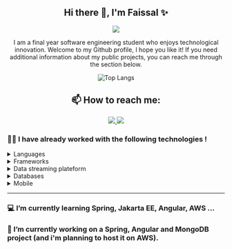 <div align="center"> 

  ## Hi there 👋, I'm Faissal ✨

![](https://komarev.com/ghpvc/?username=FaissalElfid&color=&color=yellow)
  
  I am a final year software engineering student who enjoys technological innovation. Welcome to my Github profile, I hope you like it! If you need additional information about my public projects, you can reach me through the section below. 
  
![Top Langs](https://github-readme-stats.vercel.app/api/top-langs/?username=FaissalElfid&langs_count=7&theme=react)
  
## 📫 How to reach me: 
<a href="https://www.linkedin.com/in/faissal-el-fid-798b86199/">
  <img src="https://img.shields.io/badge/LinkedIn-0077B5?style=for-the-badge&logo=linkedin&logoColor=white"/>
</a>

<a href="mailto:faissal.elfid@gmail.com">
  <img src="https://img.shields.io/badge/Gmail-D14836?style=for-the-badge&logo=gmail&logoColor=white"/>
</a>
</div>

### 👨‍💻 I have already worked with the following technologies !
<details>
  <summary> 
    Languages
  </summary>

<img src="https://img.shields.io/badge/C-00599C?style=for-the-badge&logo=c&logoColor=white"/>
<img src="https://img.shields.io/badge/C%2B%2B-00599C?style=for-the-badge&logo=c%2B%2B&logoColor=white"/>
<img src="https://img.shields.io/badge/Java-ED8B00?style=for-the-badge&logo=java&logoColor=white"/>
<img src="https://img.shields.io/badge/PHP-777BB4?style=for-the-badge&logo=php&logoColor=white"/>
<img src="https://img.shields.io/badge/JavaScript-323330?style=for-the-badge&logo=javascript&logoColor=F7DF1E"/>
<img src="https://img.shields.io/badge/TypeScript-007ACC?style=for-the-badge&logo=typescript&logoColor=white"/>

<img src="https://img.shields.io/badge/HTML5-E34F26?style=for-the-badge&logo=html5&logoColor=white"/>
<img src="https://img.shields.io/badge/CSS3-1572B6?style=for-the-badge&logo=css3&logoColor=white"/>
</details>

<details>
  <summary> 
    Frameworks
  </summary>
<img src="https://img.shields.io/badge/Spring-6DB33F?style=for-the-badge&logo=spring&logoColor=white"/>
<img src="https://img.shields.io/badge/Laravel-FF2D20?style=for-the-badge&logo=laravel&logoColor=white"/>
<img src="https://img.shields.io/badge/Node.js-339933?style=for-the-badge&logo=nodedotjs&logoColor=white"/>
<img src="https://img.shields.io/badge/Express.js-000000?style=for-the-badge&logo=express&logoColor=white"/>

<img src="https://img.shields.io/badge/Vue.js-35495E?style=for-the-badge&logo=vuedotjs&logoColor=4FC08D"/>
<img src="https://img.shields.io/badge/React-20232A?style=for-the-badge&logo=react&logoColor=61DAFB"/>
<img src="https://img.shields.io/badge/Redux-593D88?style=for-the-badge&logo=redux&logoColor=white"/>
<img src="https://img.shields.io/badge/JWT-000000?style=for-the-badge&logo=JSON%20web%20tokens&logoColor=white"/>

<img src="https://img.shields.io/badge/Docker-2CA5E0?style=for-the-badge&logo=docker&logoColor=white"/>
</details>

<details>
  <summary> 
    Data streaming plateform
  </summary>
<img src="https://img.shields.io/badge/Apache_Kafka-231F20?style=for-the-badge&logo=apache-kafka&logoColor=white"/>
</details>

<details>
  <summary> 
    Databases
  </summary>
<img src="https://img.shields.io/badge/MySQL-00000F?style=for-the-badge&logo=mysql&logoColor=white"/>
<img src="https://img.shields.io/badge/MongoDB-4EA94B?style=for-the-badge&logo=mongodb&logoColor=white"/>
</details>

<details>
  <summary> 
    Mobile
  </summary>
<img src="https://img.shields.io/badge/Android-3DDC84?style=for-the-badge&logo=android&logoColor=white"/>
<img src="https://img.shields.io/badge/React_Native-20232A?style=for-the-badge&logo=react&logoColor=61DAFB"/>
</details>


<!-- <details>
  <summary> 
    🌱 I'm currently ...
  </summary> -->
<hr/>

### 💻 I’m currently learning Spring, Jakarta EE, Angular, AWS ...

### 🔭 I’m currently working on a Spring, Angular and MongoDB project (and i'm planning to host it on AWS). 
<!-- </details> -->
